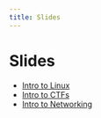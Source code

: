```yaml
---
title: Slides
---
```


# Slides

- [Intro to Linux](intro-to-linux.html)
- [Intro to CTFs](intro-to-ctfs.html)
- [Intro to Networking](intro-to-networking.html)
